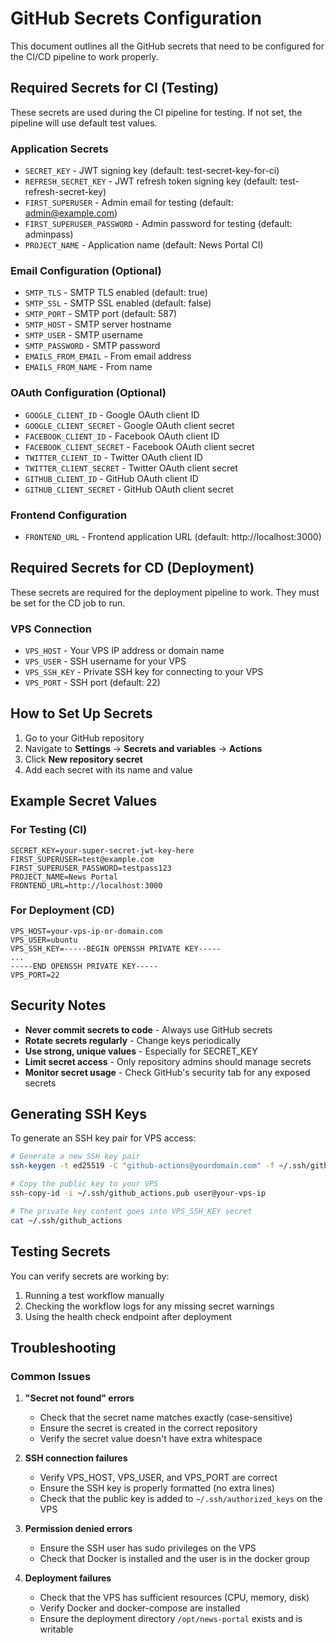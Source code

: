 # GitHub Secrets Configuration

This document outlines all the GitHub secrets that need to be configured for the CI/CD pipeline to work properly.

## Required Secrets for CI (Testing)

These secrets are used during the CI pipeline for testing. If not set, the pipeline will use default test values.

### Application Secrets
- `SECRET_KEY` - JWT signing key (default: test-secret-key-for-ci)
- `REFRESH_SECRET_KEY` - JWT refresh token signing key (default: test-refresh-secret-key)
- `FIRST_SUPERUSER` - Admin email for testing (default: admin@example.com)
- `FIRST_SUPERUSER_PASSWORD` - Admin password for testing (default: adminpass)
- `PROJECT_NAME` - Application name (default: News Portal CI)

### Email Configuration (Optional)
- `SMTP_TLS` - SMTP TLS enabled (default: true)
- `SMTP_SSL` - SMTP SSL enabled (default: false)
- `SMTP_PORT` - SMTP port (default: 587)
- `SMTP_HOST` - SMTP server hostname
- `SMTP_USER` - SMTP username
- `SMTP_PASSWORD` - SMTP password
- `EMAILS_FROM_EMAIL` - From email address
- `EMAILS_FROM_NAME` - From name

### OAuth Configuration (Optional)
- `GOOGLE_CLIENT_ID` - Google OAuth client ID
- `GOOGLE_CLIENT_SECRET` - Google OAuth client secret
- `FACEBOOK_CLIENT_ID` - Facebook OAuth client ID
- `FACEBOOK_CLIENT_SECRET` - Facebook OAuth client secret
- `TWITTER_CLIENT_ID` - Twitter OAuth client ID
- `TWITTER_CLIENT_SECRET` - Twitter OAuth client secret
- `GITHUB_CLIENT_ID` - GitHub OAuth client ID
- `GITHUB_CLIENT_SECRET` - GitHub OAuth client secret

### Frontend Configuration
- `FRONTEND_URL` - Frontend application URL (default: http://localhost:3000)

## Required Secrets for CD (Deployment)

These secrets are required for the deployment pipeline to work. They must be set for the CD job to run.

### VPS Connection
- `VPS_HOST` - Your VPS IP address or domain name
- `VPS_USER` - SSH username for your VPS
- `VPS_SSH_KEY` - Private SSH key for connecting to your VPS
- `VPS_PORT` - SSH port (default: 22)

## How to Set Up Secrets

1. Go to your GitHub repository
2. Navigate to **Settings** → **Secrets and variables** → **Actions**
3. Click **New repository secret**
4. Add each secret with its name and value

## Example Secret Values

### For Testing (CI)
```
SECRET_KEY=your-super-secret-jwt-key-here
FIRST_SUPERUSER=test@example.com
FIRST_SUPERUSER_PASSWORD=testpass123
PROJECT_NAME=News Portal
FRONTEND_URL=http://localhost:3000
```

### For Deployment (CD)
```
VPS_HOST=your-vps-ip-or-domain.com
VPS_USER=ubuntu
VPS_SSH_KEY=-----BEGIN OPENSSH PRIVATE KEY-----
...
-----END OPENSSH PRIVATE KEY-----
VPS_PORT=22
```

## Security Notes

- **Never commit secrets to code** - Always use GitHub secrets
- **Rotate secrets regularly** - Change keys periodically
- **Use strong, unique values** - Especially for SECRET_KEY
- **Limit secret access** - Only repository admins should manage secrets
- **Monitor secret usage** - Check GitHub's security tab for any exposed secrets

## Generating SSH Keys

To generate an SSH key pair for VPS access:

```bash
# Generate a new SSH key pair
ssh-keygen -t ed25519 -C "github-actions@yourdomain.com" -f ~/.ssh/github_actions

# Copy the public key to your VPS
ssh-copy-id -i ~/.ssh/github_actions.pub user@your-vps-ip

# The private key content goes into VPS_SSH_KEY secret
cat ~/.ssh/github_actions
```

## Testing Secrets

You can verify secrets are working by:

1. Running a test workflow manually
2. Checking the workflow logs for any missing secret warnings
3. Using the health check endpoint after deployment

## Troubleshooting

### Common Issues

1. **"Secret not found" errors**
   - Check that the secret name matches exactly (case-sensitive)
   - Ensure the secret is created in the correct repository
   - Verify the secret value doesn't have extra whitespace

2. **SSH connection failures**
   - Verify VPS_HOST, VPS_USER, and VPS_PORT are correct
   - Ensure the SSH key is properly formatted (no extra lines)
   - Check that the public key is added to `~/.ssh/authorized_keys` on the VPS

3. **Permission denied errors**
   - Ensure the SSH user has sudo privileges on the VPS
   - Check that Docker is installed and the user is in the docker group

4. **Deployment failures**
   - Check that the VPS has sufficient resources (CPU, memory, disk)
   - Verify Docker and docker-compose are installed
   - Ensure the deployment directory `/opt/news-portal` exists and is writable